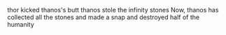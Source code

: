 thor kicked thanos's butt
thanos stole the infinity stones
Now, thanos has collected all the stones and made a snap and destroyed half of the humanity
